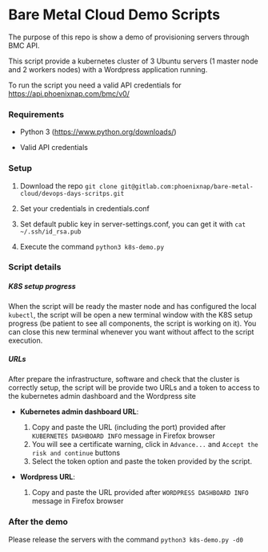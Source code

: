 # Bare Metal Cloud Demo Scripts

The purpose of this repo is show a demo of provisioning servers through BMC API.

This script provide a kubernetes cluster of 3 Ubuntu servers (1 master node and 2 workers nodes) with a Wordpress application running.

To run the script you need a valid API credentials for https://api.phoenixnap.com/bmc/v0/

### Requirements

- Python 3 (https://www.python.org/downloads/)

- Valid API credentials

### Setup

1. Download the repo ```git clone git@gitlab.com:phoenixnap/bare-metal-cloud/devops-days-scritps.git```

2. Set your credentials in credentials.conf

3. Set default public key in server-settings.conf, you can get it with ```cat ~/.ssh/id_rsa.pub```

4. Execute the command ```python3 k8s-demo.py```

### Script details

##### K8S setup progress 
When the script will be ready the master node and has configured the local ```kubectl```, the script will be open a new terminal window with the K8S setup progress (be patient to see all components, the script is working on it). You can close this new terminal whenever you want without affect to the script execution. 

##### URLs
After prepare the infrastructure, software and check that the cluster is correctly setup, the script will be provide two URLs and a token to access to the kubernetes admin dashboard and the Wordpress site

- **Kubernetes admin dashboard URL**: 
    1. Copy and paste the URL (including the port) provided after ```KUBERNETES DASHBOARD INFO``` message in Firefox browser
    2. You will see a certificate warning, click in ```Advance...``` and ```Accept the risk and continue``` buttons
    3. Select the token option and paste the token provided by the script.

- **Wordpress URL**: 
    1. Copy and paste the URL provided after ```WORDPRESS DASHBOARD INFO``` message in Firefox browser


### After the demo

Please release the servers with the command ```python3 k8s-demo.py -d0```
